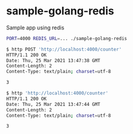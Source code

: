 # sample-golang-redis

Sample app using redis

```sh
PORT=4000 REDIS_URL=... ./sample-golang-redis
```

```sh
$ http POST 'http://localhost:4000/counter'
HTTP/1.1 200 OK
Date: Thu, 25 Mar 2021 13:47:38 GMT
Content-Length: 2
Content-Type: text/plain; charset=utf-8

3

$ http 'http://localhost:4000/counter'
HTTP/1.1 200 OK
Date: Thu, 25 Mar 2021 13:47:44 GMT
Content-Length: 2
Content-Type: text/plain; charset=utf-8

3
```
